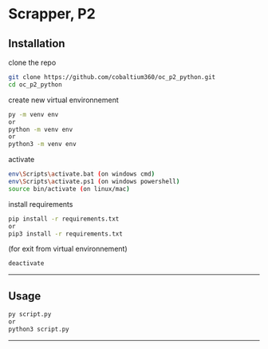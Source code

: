 # Scrapper, P2
## Installation
clone the repo 
```sh
git clone https://github.com/cobaltium360/oc_p2_python.git
cd oc_p2_python
```
create new virtual environnement
```sh
py -m venv env
or
python -m venv env
or
python3 -m venv env
```
activate 
```sh
env\Scripts\activate.bat (on windows cmd)
env\Scripts\activate.ps1 (on windows powershell)
source bin/activate (on linux/mac)
```
install requirements
```sh
pip install -r requirements.txt
or
pip3 install -r requirements.txt
```
(for exit from virtual environnement)
```sh
deactivate
```
* * *
## Usage
```sh
py script.py
or
python3 script.py
```
* * *
